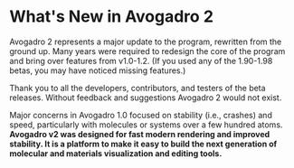 # What's New in Avogadro 2

Avogadro 2 represents a major update to the program, rewritten from the ground up. Many years were required to redesign the core of the program and bring over features from v1.0-1.2. (If you used any of the 1.90-1.98 betas, you may have noticed missing features.)

Thank you to all the developers, contributors, and testers of the beta releases. Without feedback and suggestions Avogadro 2 would not exist.

Major concerns in Avogadro 1.0 focused on stability (i.e., crashes) and speed, particularly with molecules or systems over a few hundred atoms. **Avogadro v2 was designed for fast modern rendering and improved stability. It is a platform to make it easy to build the next generation of molecular and materials visualization and editing tools.**
